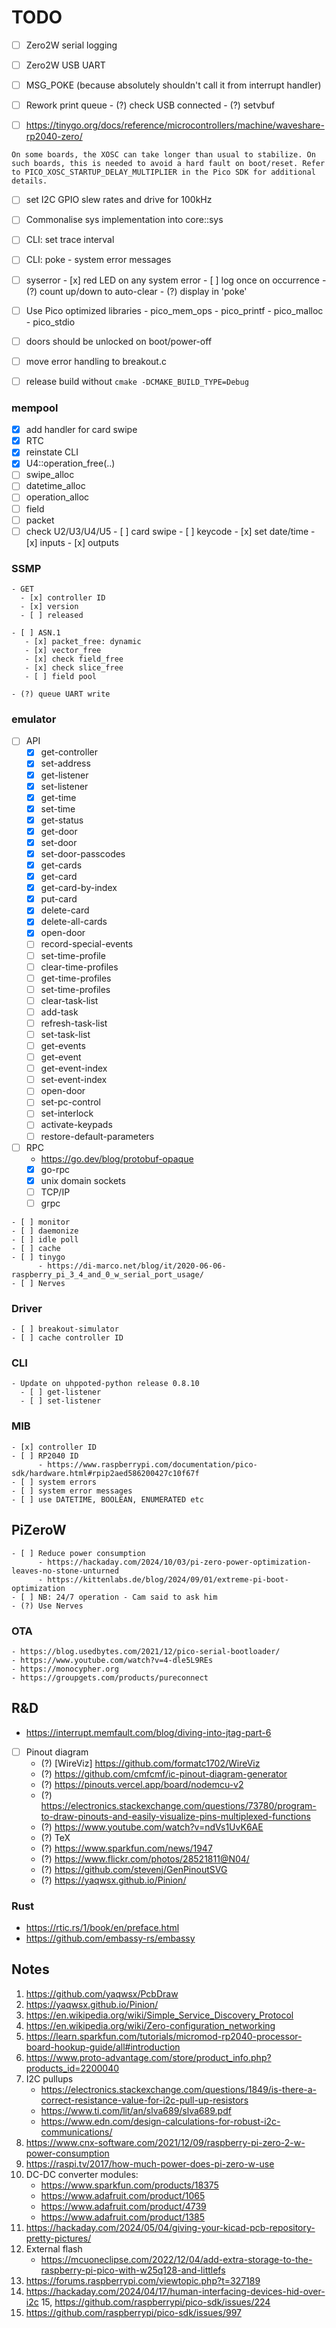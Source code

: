 # TODO

- [ ] Zero2W serial logging
- [ ] Zero2W USB UART
- [ ] MSG_POKE (because absolutely shouldn't call it from interrupt handler)
- [ ] Rework print queue
      - (?) check USB connected
      - (?) setvbuf

- [ ] https://tinygo.org/docs/reference/microcontrollers/machine/waveshare-rp2040-zero/
```
On some boards, the XOSC can take longer than usual to stabilize. On such boards, this is needed to avoid a hard fault on boot/reset. Refer to PICO_XOSC_STARTUP_DELAY_MULTIPLIER in the Pico SDK for additional details.
``` 

- [ ] set I2C GPIO slew rates and drive for 100kHz
- [ ] Commonalise sys implementation into core::sys
- [ ] CLI: set trace interval
- [ ] CLI: poke
      - system error messages

- [ ] syserror
      - [x] red LED on any system error 
      - [ ] log once on occurrence
      - (?) count up/down to auto-clear
      - (?) display in 'poke'

- [ ] Use Pico optimized libraries
      - pico_mem_ops
      - pico_printf
      - pico_malloc
      - pico_stdio

- [ ] doors should be unlocked on boot/power-off
- [ ] move error handling to breakout.c
- [ ] release build without `cmake -DCMAKE_BUILD_TYPE=Debug`

### mempool
- [x] add handler for card swipe
- [x] RTC
- [x] reinstate CLI
- [x] U4::operation_free(..)
- [ ] swipe_alloc
- [ ] datetime_alloc
- [ ] operation_alloc
- [ ] field
- [ ] packet
- [ ] check U2/U3/U4/U5
      - [ ] card swipe
      - [ ] keycode
      - [x] set date/time
      - [x] inputs
      - [x] outputs

### SSMP
    - GET
      - [x] controller ID
      - [x] version
      - [ ] released

    - [ ] ASN.1
       - [x] packet_free: dynamic
       - [x] vector_free
       - [x] check field_free
       - [x] check slice_free
       - [ ] field pool

    - (?) queue UART write
    
### emulator
   - [ ] API
      - [x] get-controller
      - [x] set-address
      - [x] get-listener
      - [x] set-listener
      - [x] get-time
      - [x] set-time
      - [x] get-status
      - [x] get-door
      - [x] set-door
      - [x] set-door-passcodes
      - [x] get-cards
      - [x] get-card
      - [x] get-card-by-index
      - [x] put-card
      - [x] delete-card
      - [x] delete-all-cards
      - [x] open-door
      - [ ] record-special-events
      - [ ] set-time-profile
      - [ ] clear-time-profiles
      - [ ] get-time-profiles
      - [ ] set-time-profiles
      - [ ] clear-task-list
      - [ ] add-task
      - [ ] refresh-task-list
      - [ ] set-task-list
      - [ ] get-events
      - [ ] get-event
      - [ ] get-event-index
      - [ ] set-event-index
      - [ ] open-door
      - [ ] set-pc-control
      - [ ] set-interlock
      - [ ] activate-keypads
      - [ ] restore-default-parameters

   - [ ] RPC
      - https://go.dev/blog/protobuf-opaque
      - [x] go-rpc
      - [x] unix domain sockets
      - [ ] TCP/IP
      - [ ] grpc

    - [ ] monitor
    - [ ] daemonize
    - [ ] idle poll
    - [ ] cache
    - [ ] tinygo
          - https://di-marco.net/blog/it/2020-06-06-raspberry_pi_3_4_and_0_w_serial_port_usage/
    - [ ] Nerves

### Driver
    - [ ] breakout-simulator
    - [ ] cache controller ID

### CLI
    - Update on uhppoted-python release 0.8.10
      - [ ] get-listener
      - [ ] set-listener

### MIB
    - [x] controller ID
    - [ ] RP2040 ID
          - https://www.raspberrypi.com/documentation/pico-sdk/hardware.html#rpip2aed586200427c10f67f
    - [ ] system errors
    - [ ] system error messages
    - [ ] use DATETIME, BOOLEAN, ENUMERATED etc

## PiZeroW
    - [ ] Reduce power consumption
          - https://hackaday.com/2024/10/03/pi-zero-power-optimization-leaves-no-stone-unturned
          - https://kittenlabs.de/blog/2024/09/01/extreme-pi-boot-optimization
    - [ ] NB: 24/7 operation - Cam said to ask him
    - (?) Use Nerves

### OTA
    - https://blog.usedbytes.com/2021/12/pico-serial-bootloader/
    - https://www.youtube.com/watch?v=4-dle5L9REs
    - https://monocypher.org
    - https://groupgets.com/products/pureconnect

## R&D
- https://interrupt.memfault.com/blog/diving-into-jtag-part-6
- [ ] Pinout diagram
     - (?) [WireViz] https://github.com/formatc1702/WireViz
     - (?) https://github.com/cmfcmf/ic-pinout-diagram-generator
     - (?) https://pinouts.vercel.app/board/nodemcu-v2
     - (?) https://electronics.stackexchange.com/questions/73780/program-to-draw-pinouts-and-easily-visualize-pins-multiplexed-functions
     - (?) https://www.youtube.com/watch?v=ndVs1UvK6AE
     - (?) TeX
     - (?) https://www.sparkfun.com/news/1947
     - (?) https://www.flickr.com/photos/28521811@N04/
     - (?) https://github.com/stevenj/GenPinoutSVG
     - (?) https://yaqwsx.github.io/Pinion/

### Rust
- https://rtic.rs/1/book/en/preface.html
- https://github.com/embassy-rs/embassy

## Notes
1. https://github.com/yaqwsx/PcbDraw
2. https://yaqwsx.github.io/Pinion/
3. https://en.wikipedia.org/wiki/Simple_Service_Discovery_Protocol
4. https://en.wikipedia.org/wiki/Zero-configuration_networking
5. https://learn.sparkfun.com/tutorials/micromod-rp2040-processor-board-hookup-guide/all#introduction
6. https://www.proto-advantage.com/store/product_info.php?products_id=2200040
7. I2C pullups
      - https://electronics.stackexchange.com/questions/1849/is-there-a-correct-resistance-value-for-i2c-pull-up-resistors
      - https://www.ti.com/lit/an/slva689/slva689.pdf
      - https://www.edn.com/design-calculations-for-robust-i2c-communications/
8. https://www.cnx-software.com/2021/12/09/raspberry-pi-zero-2-w-power-consumption
9. https://raspi.tv/2017/how-much-power-does-pi-zero-w-use
10. DC-DC converter modules:
    - https://www.sparkfun.com/products/18375
    - https://www.adafruit.com/product/1065
    - https://www.adafruit.com/product/4739
    - https://www.adafruit.com/product/1385
11. https://hackaday.com/2024/05/04/giving-your-kicad-pcb-repository-pretty-pictures/
12. External flash
    - https://mcuoneclipse.com/2022/12/04/add-extra-storage-to-the-raspberry-pi-pico-with-w25q128-and-littlefs
13. https://forums.raspberrypi.com/viewtopic.php?t=327189
14. https://hackaday.com/2024/04/17/human-interfacing-devices-hid-over-i2c
15, https://github.com/raspberrypi/pico-sdk/issues/224
16. https://github.com/raspberrypi/pico-sdk/issues/997
